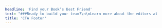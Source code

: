 ```yaml
---
headline: 'Find your Book’s Best Friend'
text: "###Ready to build your team?\n\nLearn more about the editors at Book Light Editorial.\n\n#### Carly Hayward, Laura Dennison, and Jessica Nelson\n\n[![Carly Hayward]({{ url('theme://images/profile/Book_Light_Editorial_Carly_Hayward_small.jpg') }}){.cta-profile-img}](/team#carly)\n[![Laura Dennison]({{ url('theme://images/profile/Book_Light_Editorial_Laura_Dennison_small.jpg') }}){.cta-profile-img}](/team#laura)\n[![Jessica Nelson]({{ url('theme://images/profile/Book_Light_Editoria_Jessica_Nelson_small.jpg') }}){.cta-profile-img}](/team#jessica)\n\n[Our Team](/team){.button}"
title: 'CTA Footer'
---
```


